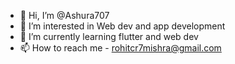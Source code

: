 - 👋 Hi, I’m @Ashura707
- 👀 I’m interested in Web dev and app development
- 🌱 I’m currently learning flutter and web dev
- 📫 How to reach me - rohitcr7mishra@gmail.com

<!---
Ashura707/Ashura707 is a ✨ special ✨ repository because its `README.md` (this file) appears on your GitHub profile.
You can click the Preview link to take a look at your changes.
--->
